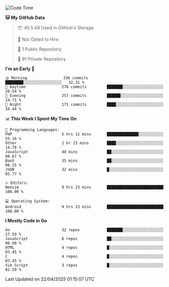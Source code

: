 
<!--START_SECTION:waka-->
![Code Time](http://img.shields.io/badge/Code%20Time-5%2C855%20hrs%2043%20mins-blue)

**🐱 My GitHub Data** 

> 📦 40.5 kB Used in GitHub's Storage 
 > 
> 🚫 Not Opted to Hire
 > 
> 📜 1 Public Repository 
 > 
> 🔑 91 Private Repository 
 > 
**I'm an Early 🐤** 

```text
🌞 Morning                336 commits         ████████░░░░░░░░░░░░░░░░░   32.31 % 
🌆 Daytime                276 commits         ███████░░░░░░░░░░░░░░░░░░   26.54 % 
🌃 Evening                257 commits         ██████░░░░░░░░░░░░░░░░░░░   24.71 % 
🌙 Night                  171 commits         ████░░░░░░░░░░░░░░░░░░░░░   16.44 % 
```


📊 **This Week I Spent My Time On** 

```text
💬 Programming Languages: 
PHP                      5 hrs 11 mins       ██████████████░░░░░░░░░░░   55.16 % 
Other                    1 hr 23 mins        ████░░░░░░░░░░░░░░░░░░░░░   14.78 % 
JavaScript               48 mins             ██░░░░░░░░░░░░░░░░░░░░░░░   08.67 % 
Bash                     35 mins             ██░░░░░░░░░░░░░░░░░░░░░░░   06.25 % 
JSON                     32 mins             █░░░░░░░░░░░░░░░░░░░░░░░░   05.77 % 

🔥 Editors: 
Neovim                   9 hrs 23 mins       █████████████████████████   100.00 % 

💻 Operating System: 
Android                  9 hrs 23 mins       █████████████████████████   100.00 % 
```

**I Mostly Code in Go** 

```text
Go                       32 repos            ███████░░░░░░░░░░░░░░░░░░   27.59 % 
JavaScript               8 repos             ██░░░░░░░░░░░░░░░░░░░░░░░   06.90 % 
HTML                     4 repos             █░░░░░░░░░░░░░░░░░░░░░░░░   03.45 % 
C                        4 repos             █░░░░░░░░░░░░░░░░░░░░░░░░   03.45 % 
Vim Script               3 repos             █░░░░░░░░░░░░░░░░░░░░░░░░   02.59 % 
```




 Last Updated on 22/04/2025 01:15:07 UTC
<!--END_SECTION:waka-->
